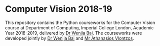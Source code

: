 # Computer Vision 2018-19

This repository contains the Python courseworks for the Computer Vision course at Department of Computing, Imperial College London, Academic Year 2018-2019, delivered by [Dr Wenjia Bai](http://wp.doc.ic.ac.uk/wbai/). The courseworks were developed jointly by [Dr Wenjia Bai](http://wp.doc.ic.ac.uk/wbai/) and [Mr Athanasios Vlontzos](https://www.linkedin.com/in/athanasios-vlontzos).
